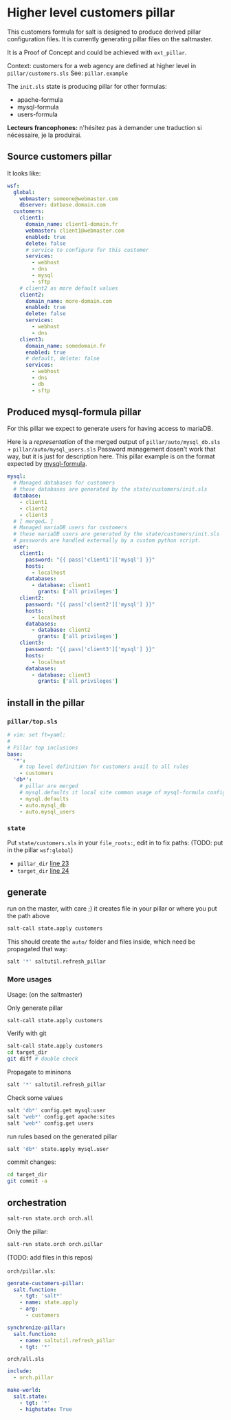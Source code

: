 # Higher level customers pillar

This customers formula for salt is designed to produce derived pillar configuration files.
It is currently generating pillar files on the saltmaster. 

It is a Proof of Concept and could be achieved with `ext_pillar`.

Context: customers for a web agency are defined at higher level in `pillar/customers.sls`
See: `pillar.example`

The `init.sls` state is producing pillar for other formulas:

* apache-formula
* mysql-formula
* users-formula

**Lecteurs francophones:** n'hésitez pas à demander une traduction si nécessaire, je la produirai.

## Source customers pillar

It looks like:

~~~yaml
wsf:
  global:
    webmaster: someone@webmaster.com
    dbserver: datbase.domain.com
  customers:
    client1:
      domain_name: client1-domain.fr
      webmaster: client1@webmaster.com
      enabled: true
      delete: false
      # service to configure for this customer
      services:
        - webhost
        - dns
        - mysql
        - sftp
    # client2 as more default values
    client2:
      domain_name: more-domain.com
      enabled: true
      delete: false
      services:
        - webhost
        - dns
    client3:
      domain_name: somedomain.fr
      enabled: true
      # default, delete: false
      services:
        - webhost
        - dns
        - db
        - sftp
~~~

## Produced mysql-formula pillar

For this pillar we expect to generate users for having access to mariaDB.

Here is a *representation* of the merged output of `pillar/auto/mysql_db.sls` + `pillar/auto/mysql_users.sls`
Password management dosen't work that way, but it is just for description here. This pillar example
is on the format expected by [mysql-formula](https://github.com/saltstack-formulas/mysql-formula).

~~~yaml
mysql:
  # Managed databases for customers
  # those databases are generated by the state/customers/init.sls
  database:
    - client1
    - client2
    - client3
  # [ merged… ]
  # Managed mariaDB users for customers
  # those mariaDB users are generated by the state/customers/init.sls
  # passwords are handled externally by a custom python script.
  user:
    client1:
      password: "{{ pass['client1']['mysql'] }}"
      hosts:
        - localhost
      databases:
        - database: client1
          grants: ['all privileges']
    client2:
      password: "{{ pass['client2']['mysql'] }}"
      hosts:
        - localhost
      databases:
        - database: client2
          grants: ['all privileges']
    client3:
      password: "{{ pass['client3']['mysql'] }}"
      hosts:
        - localhost
      databases:
        - database: client3
          grants: ['all privileges']
~~~

## install in the pillar

### `pillar/top.sls`

~~~yaml
# vim: set ft=yaml:
#
# Pillar top inclusions
base:
  '*':
    # top level definition for customers avail to all rules
    - customers
  'db*':
    # pillar are merged
    # mysql.defaults it local site common usage of mysql-formula config…
    - mysql.defaults
    - auto.mysql_db
    - auto.mysql_users
~~~

### `state`

Put `state/customers.sls` in your `file_roots:`, edit in to fix paths: (TODO: put in the pillar `wsf:global`)

* `pillar_dir` [line 23](/customers/init.sls#L23)
* `target_dir` [line 24](/customers/init.sls#L24)

## generate
run on the master, with care ;) it creates file in your pillar or where you put the path above

~~~bash
salt-call state.apply customers
~~~

This should create the `auto/` folder and files inside, which need be propagated that way:

~~~bash
salt '*' saltutil.refresh_pillar
~~~

### More usages

Usage: (on the saltmaster)

Only generate pillar

~~~bash
salt-call state.apply customers
~~~


Verify with git
~~~bash
salt-call state.apply customers
cd target_dir
git diff # double check
~~~

Propagate to mininons
~~~bash
salt '*' saltutil.refresh_pillar
~~~

Check some values

~~~bash
salt 'db*' config.get mysql:user
salt 'web*' config.get apache:sites
salt 'web*' config.get users
~~~

run rules based on the generated pillar 

~~~bash
salt 'db*' state.apply mysql.user
~~~

commit changes:
~~~bash
cd target_dir
git commit -a
~~~

## orchestration

~~~bash
salt-run state.orch orch.all
~~~

Only the pillar:

~~~bash
salt-run state.orch orch.pillar
~~~

(TODO: add files in this repos)

`orch/pillar.sls`:

~~~yaml
genrate-customers-pillar:
  salt.function:
    - tgt: 'salt*'
    - name: state.apply
    - arg:
      - customers

synchronize-pillar:
  salt.function:
    - name: saltutil.refresh_pillar
    - tgt: '*'
~~~


`orch/all.sls`
~~~yaml
include:
  - orch.pillar

make-world:
  salt.state:
    - tgt: '*'
    - highstate: True
~~~
